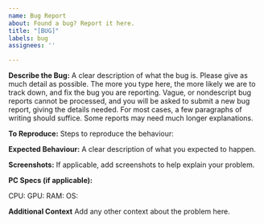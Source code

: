 ```yaml
---
name: Bug Report
about: Found a bug? Report it here.
title: "[BUG]"
labels: bug
assignees: ''

---
```


**Describe the Bug:**
A clear description of what the bug is. Please give as much detail as possible. The more you type here, the more likely we are to track down, and fix the bug you are reporting. Vague, or nondescript bug reports cannot be processed, and you will be asked to submit a new bug report, giving the details needed. For most cases, a few paragraphs of writing should suffice. Some reports may need much longer explanations.

**To Reproduce:**
Steps to reproduce the behaviour:

**Expected Behaviour:**
A clear description of what you expected to happen.

**Screenshots:**
If applicable, add screenshots to help explain your problem.

**PC  Specs (if applicable):**

CPU: 
GPU: 
RAM: 
OS: 

**Additional Context**
Add any other context about the problem here.
